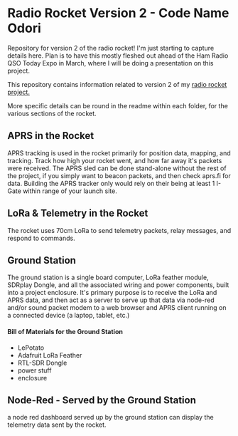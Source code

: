 # Radio Rocket Version 2 - Code Name Odori
Repository for version 2 of the radio rocket!
I'm just starting to capture details here.  Plan is to have this mostly fleshed out ahead of the Ham Radio QSO Today Expo in March, where I will be doing a presentation on this project.

This repository contains information related to version 2 of my [radio rocket project.](https://n3vem.com/rocket)

More specific details can be round in the readme within each folder, for the various sections of the rocket.

## APRS in the Rocket
APRS tracking is used in the rocket primarily for position data, mapping, and tracking. Track how high your rocket went, and how far away it's packets were received. The APRS sled can be done stand-alone without the rest of the project, if you simply want to beacon packets, and then check aprs.fi for data. Building the APRS tracker only would rely on their being at least 1 I-Gate within range of your launch site.

## LoRa & Telemetry in the Rocket
The rocket uses 70cm LoRa to send telemetry packets, relay messages, and respond to commands.

## Ground Station
The ground station is a single board computer, LoRa feather module, SDRplay Dongle, and all the associated wiring and power components, built into a project enclosure. It's primary purpose is to receive the LoRa and APRS data, and then act as a server to serve up that data via node-red and/or sound packet modem to a web browser and APRS client running on a connected device (a laptop, tablet, etc.)

#### Bill of Materials for the Ground Station
* LePotato
* Adafruit LoRa Feather
* RTL-SDR Dongle
* power stuff
* enclosure

## Node-Red - Served by the Ground Station
a node red dashboard served up by the ground station can display the telemetry data sent by the rocket.  

